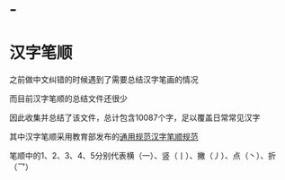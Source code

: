 # -
# 汉字笔顺
之前做中文纠错的时候遇到了需要总结汉字笔画的情况

而目前汉字笔顺的总结文件还很少

因此收集并总结了该文件，总计包含10087个字，足以覆盖日常常见汉字

其中汉字笔顺采用教育部发布的[通用规范汉字笔顺规范](http://www.moe.gov.cn/jyb_sjzl/ziliao/A19/202103/t20210318_520473.html)

笔顺中的1、2、3、4、5分别代表横（一）、竖（丨）、撇（丿）、点（丶）、折（乛）

